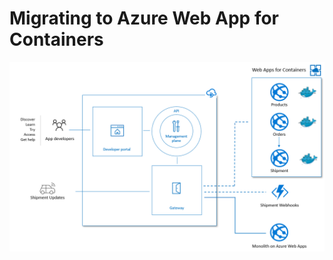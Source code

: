 # Migrating to Azure Web App for Containers

![Codito migration to Azure Web App for Containers](./../media/codito-phase-I.png)